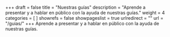 +++
draft 			= false
title 			= "Nuestras guías"
description		= "Aprende a presentar y a hablar en público con la ayuda de nuestras guías."
weight			= 4
categories		= [ ]
showrefs		= false
showpageslist	= true
urlredirect		= ""
url		 		= "/guias/"
+++
Aprende a presentar y a hablar en público con la ayuda de nuestras guías.